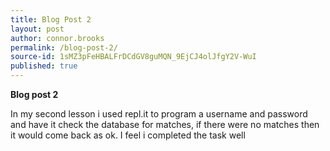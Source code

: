 ```yaml
---
title: Blog Post 2
layout: post
author: connor.brooks
permalink: /blog-post-2/
source-id: 1sMZ3pFeHBALFrDCdGV8guMQN_9EjCJ4olJfgY2V-WuI
published: true
---
```

**Blog post 2**

In my second lesson i used repl.it to program a username and password and have it check the database for matches, if there were no matches then it would come back as ok. I feel i completed the task well

